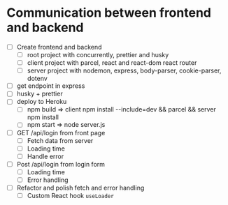 # Communication between frontend and backend

* [ ] Create frontend and backend
  * [ ] root project with concurrently, prettier and husky
  * [ ] client project with parcel, react and react-dom react router
  * [ ] server project with nodemon, express, body-parser, cookie-parser, dotenv
* [ ] get endpoint in express
* [ ] husky + prettier
* [ ] deploy to Heroku
  * [ ] npm build => client npm install --include=dev && parcel && server npm install
  * [ ] npm start => node server.js
* [ ] GET /api/login from front page
  * [ ] Fetch data from server
  * [ ] Loading time
  * [ ] Handle error
* [ ] Post /api/login from login form
  * [ ] Loading time
  * [ ] Error handling
* [ ] Refactor and polish fetch and error handling
  * [ ] Custom React hook `useLoader` 